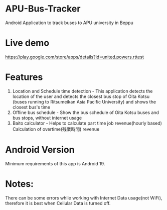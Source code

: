 # APU-Bus-Tracker
Android Application to track buses to APU university in Beppu

# Live demo
https://play.google.com/store/apps/details?id=united.powers.rttest

# Features
1) Location and Schedule time detection - This application detects the location of the user and detects the closest bus stop of Oita Kotsu (buses running to Ritsumeikan Asia Pacific University) and shows the closest bus's time
2) Offline bus schedule -                 Show the bus schedule of Oita Kotsu buses and bus stops, without internet usage
3) Baito calculator -                     Helps to calculate part time job revenue(hourly based) Calculation of overtime(残業時間) revenue

# Android Version
Minimum requirements of this app is Android 19.

# Notes:
There can be some errors while working with Internet Data usage(not WiFi), therefore it is best when Cellular Data is turned off.
